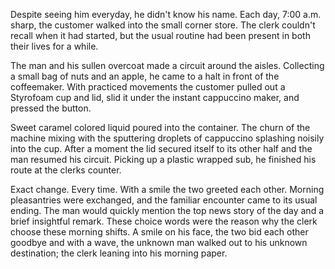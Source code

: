 Despite seeing him everyday, he didn't know his name. Each day, 7:00 a.m.
sharp, the customer walked into the small corner store. The clerk couldn't
recall when it had started, but the usual routine had been present in both
their lives for a while.

The man and his sullen overcoat made a circuit around the aisles.
Collecting a small bag of nuts and an apple, he came to a halt in front of
the coffeemaker. With practiced movements the customer pulled out a
Styrofoam cup and lid, slid it under the instant cappuccino maker, and
pressed the button.

Sweet caramel colored liquid poured into the container. The churn of the
machine mixing with the sputtering droplets of cappuccino splashing noisily
into the cup. After a moment the lid secured itself to its other half and
the man resumed his circuit. Picking up a plastic wrapped sub, he finished
his route at the clerks counter.

Exact change. Every time. With a smile the two greeted each other. Morning
pleasantries were exchanged, and the familiar encounter came to its usual
ending. The man would quickly mention the top news story of the day and  a
brief insightful remark. These choice words were the reason why the clerk
choose these morning shifts. A smile on his face, the two bid each other
goodbye and with a wave, the unknown man walked out to his unknown
destination; the clerk leaning into his morning paper.
